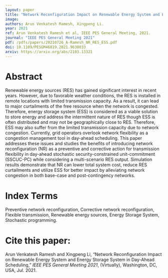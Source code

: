```yaml
---
layout: paper
title: "Network Reconfiguration Impact on Renewable Energy System and Energy Storage System in Day-Ahead Scheduling"
image: 
authors: Arun Venkatesh Ramesh, Xingpeng Li.
year: 2021
ref: Arun Venkatesh Ramesh et al, IEEE PES General Meeting, 2021. 
journal: "IEEE PES General Meeting 2021"
pdf: /pdfs/papers/20210726_A-Ramesh_NR_RES_ESS.pdf
doi: 10.1109/PESGM46819.2021.9638033
arxiv: https://arxiv.org/abs/2103.13321
---
```


# Abstract

Renewable energy sources (RES) has gained significant interest in recent years. However, due to favorable weather conditions, the RES is installed in remote locations with limited transmission capacity. As a result, it can lead to major curtailments of the free resource when the network is congested. Therefore, energy storage system (ESS) is considered as a viable solution to store energy and address the intermittent nature of RES though ESS is often distributed and may not be geographically close to RES. Therefore, ESS may also suffer from the limited transmission capacity due to network congestion. Currently, grid operators overlook network flexibility as a congestion management tool in day-ahead scheduling. This paper addresses these issues and studies the benefits of introducing network reconfiguration (NR) as a preventive and corrective action for transmission flexibility in day-ahead stochastic security-constrained unit-commitment (SSCUC-PC) while considering a multi-scenario RES output. Simulation results demonstrate that NR can lower total system cost, reduce RES curtailments and utilize ESS for better impact by alleviating network congestion in both base-case and post-contingency networks.

# Index Terms
Preventive network reconfiguration, Corrective network reconfiguration, Flexible transmission, Renewable energy sources, Energy Storage System, Stochastic programming.

# Cite this paper:
Arun Venkatesh Ramesh and Xingpeng Li, “Network Reconfiguration Impact on Renewable Energy System and Energy Storage System in Day-Ahead Scheduling,” *IEEE PES General Meeting 2021*, (Virtually), Washington, DC, USA, Jul. 2021.